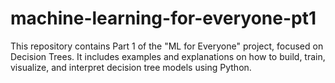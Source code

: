 # machine-learning-for-everyone-pt1
This repository contains Part 1 of the "ML for Everyone" project, focused on Decision Trees. It includes examples and explanations on how to build, train, visualize, and interpret decision tree models using Python.
